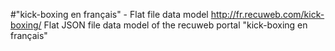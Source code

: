 #"kick-boxing en français" - Flat file data model
http://fr.recuweb.com/kick-boxing/
Flat JSON file data model of the recuweb portal "kick-boxing en français"
